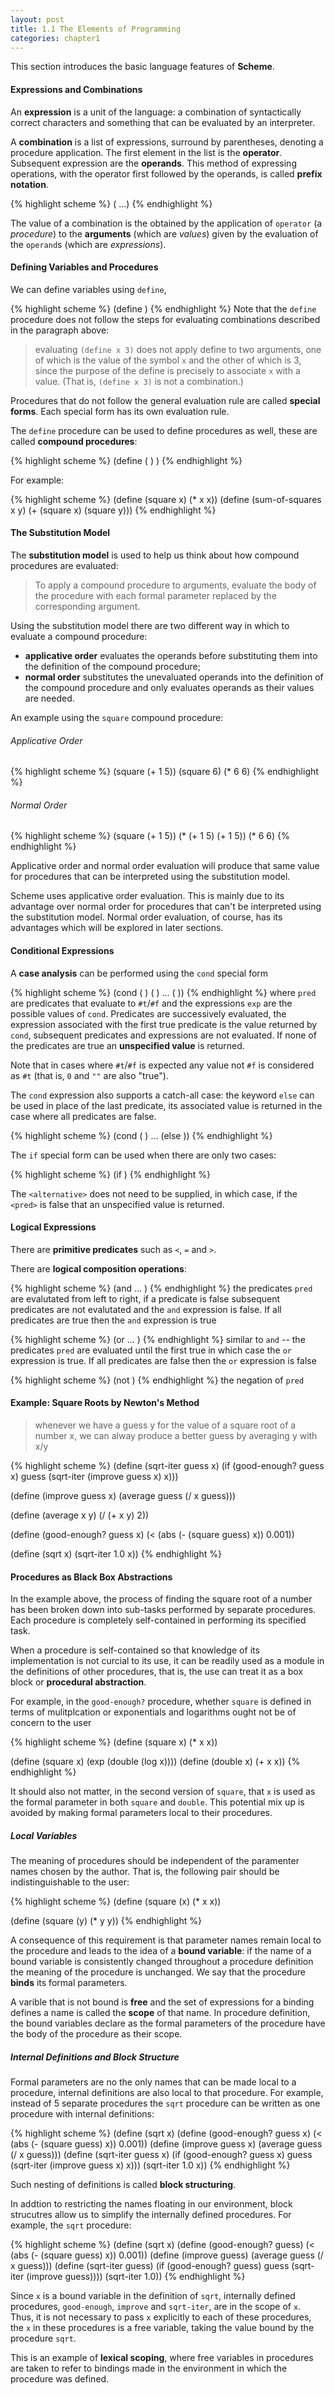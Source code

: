 ```yaml
---
layout: post
title: 1.1 The Elements of Programming
categories: chapter1
---
```


This section introduces the basic language features of __Scheme__.

#### Expressions and Combinations

An __expression__ is a unit of the language: a combination of
syntactically correct characters and something that can be evaluated
by an interpreter.

A __combination__ is a list of expressions, surround by parentheses,
denoting a procedure application. The first element in the list is the
__operator__. Subsequent expression are the __operands__. This method
of expressing operations, with the operator first followed by the
operands, is called __prefix notation__.

{% highlight scheme %}
(<operator> <operand1> <operand2> ...)
{% endhighlight %}

The value of a combination is the obtained by the application of
`operator` (a _procedure_) to the __arguments__ (which are _values_)
given by the evaluation of the `operand`s (which are _expressions_).

#### Defining Variables and Procedures

We can define variables using `define`, 

{% highlight scheme %}
(define <varName> <varValue>)
{% endhighlight %}
Note that the `define` procedure does not follow the steps for
evaluating combinations described in the paragraph above:

> evaluating `(define x 3)` does not apply define to two arguments,
> one of which is the value of the symbol `x` and the other of which
> is 3, since the purpose of the define is precisely to associate `x`
> with a value. (That is, `(define x 3)` is not a combination.)

Procedures that do not follow the general evaluation rule are called
__special forms__. Each special form has its own evaluation rule.

The `define` procedure can be used to define procedures as well, these
are called __compound procedures__:

{% highlight scheme %}
(define (<name> <formal params>) <body>)
{% endhighlight %}

For example:

{% highlight scheme %}
(define (square x) (* x x))
(define (sum-of-squares x y) (+ (square x) (square y)))
{% endhighlight %}

#### The Substitution Model

The __substitution model__ is used to help us think about how compound
procedures are evaluated:
> To apply a compound procedure to arguments, evaluate the body of the
> procedure with each formal parameter replaced by the corresponding
> argument.

Using the substitution model there are two different way in which to
evaluate a compound procedure: 

- __applicative order__ evaluates the operands before substituting
  them into the definition of the compound procedure;
- __normal order__ substitutes the unevaluated operands into the
  definition of the compound procedure and only evaluates operands as
  their values are needed.

An example using the `square` compound procedure:

###### Applicative Order

{% highlight scheme %}
(square (+ 1 5))
(square 6)
(* 6 6)
{% endhighlight %}

###### Normal Order

{% highlight scheme %}
(square (+ 1 5))
(* (+ 1 5) (+ 1 5))
(* 6 6)
{% endhighlight %}

Applicative order and normal order evaluation will produce that same
value for procedures that can be interpreted using the substitution
model.

Scheme uses applicative order evaluation. This is mainly due to its
advantage over normal order for procedures that can't be interpreted
using the substitution model. Normal order evaluation, of course, has
its advantages which will be explored in later sections.

#### Conditional Expressions

A __case analysis__ can be performed using the `cond` special form

{% highlight scheme %}
(cond (<pred1> <exp1>)
      (<pred2> <exp2>)
      ...
      (<predN> <expN>))
{% endhighlight %}
where `pred` are predicates that evaluate to `#t`/`#f` and the
expressions `exp` are the possible values of `cond`. Predicates are
successively evaluated, the expression associated with the first true
predicate is the value returned by `cond`, subsequent predicates and
expressions are not evaluated. If none of the predicates are true an
__unspecified value__ is returned.

Note that in cases where `#t`/`#f` is expected any value not `#f` is
considered as `#t` (that is, `0` and `""` are also "true").

The `cond` expression also supports a catch-all case: the keyword
`else` can be used in place of the last predicate, its associated
value is returned in the case where all predicates are false. 

{% highlight scheme %}
(cond (<pred1> <exp1>)
      ...
      (else <expN>))
{% endhighlight %}

The `if` special form can be used when there are only two cases:

{% highlight scheme %}
(if <pred> <consequent> <alternative>)
{% endhighlight %}

The `<alternative>` does not need to be supplied, in which case, if
the `<pred>` is false that an unspecified value is returned.

#### Logical Expressions

There are __primitive predicates__ such as `<`, `=` and `>`.

There are __logical composition operations__:

{% highlight scheme %}
(and <pred1> ... <predN>)
{% endhighlight %}
the predicates `pred` are evalutated from left to right, if a
predicate is false subsequent predicates are not evalutated and the
`and` expression is false. If all predicates are true then the `and`
expression is true

{% highlight scheme %}
(or <pred1> ... <predN>)
{% endhighlight %}
similar to `and` -- the predicates `pred` are evaluated until the
first true in which case the `or` expression is true. If all
predicates are false then the `or` expression is false

{% highlight scheme %}
(not <pred>)
{% endhighlight %}
the negation of `pred`

#### Example: Square Roots by Newton's Method

> whenever we have a guess y for the value of a square root of a
> number x, we can alway produce a better guess by averaging y
> with x/y

{% highlight scheme %}
(define (sqrt-iter guess x)
    (if (good-enough? guess x)
        guess
        (sqrt-iter (improve guess x)
                   x)))

(define (improve guess x)
    (average guess (/ x guess)))

(define (average x y)
    (/ (+ x y) 2))

(define (good-enough? guess x)
    (< (abs (- (square guess) x)) 0.001))

(define (sqrt x)
    (sqrt-iter 1.0 x))
{% endhighlight %}

#### Procedures as Black Box Abstractions

In the example above, the process of finding the square root of a
number has been broken down into sub-tasks performed by separate
procedures. Each procedure is completely self-contained in performing
its specified task.

When a procedure is self-contained so that knowledge of its
implementation is not curcial to its use, it can be readily used as a
module in the definitions of other procedures, that is, the use can
treat it as a box block or __procedural abstraction__.

For example, in the `good-enough?` procedure, whether `square` is
defined in terms of mulitplcation or exponentials and logarithms
ought not be of concern to the user

{% highlight scheme %}
(define (square x) (* x x))

(define (square x)
    (exp (double (log x))))
(define (double x) (+ x x))
{% endhighlight %}

It should also not matter, in the second version of `square`, that `x`
is used as the formal parameter in both `square` and `double`. This
potential mix up is avoided by making formal parameters local to their
procedures.

##### Local Variables
The meaning of procedures should be independent of the paramenter
names chosen by the author. That is, the following pair should be
indistinguishable to the user:

{% highlight scheme %}
(define (square (x) (* x x))

(define (square (y) (* y y))
{% endhighlight %}

A consequence of this requirement is that parameter names remain local
to the procedure and leads to the idea of a __bound variable__: if the
name of a bound variable is consistently changed throughout a procedure
definition the meaning of the procedure is unchanged. We say that the
procedure __binds__ its formal parameters.

A varible that is not bound is __free__ and the set of expressions for
a binding defines a name is called the __scope__ of that name. In
procedure definition, the bound variables declare as the formal
parameters of the procedure have the body of the procedure as their
scope.

##### Internal Definitions and Block Structure
Formal parameters are no the only names that can be made local to a
procedure, internal definitions are also local to that procedure. For
example, instead of 5 separate procedures the `sqrt` procedure can be
written as one procedure with internal definitions:

{% highlight scheme %}
(define (sqrt x)
    (define (good-enough? guess x)
      (< (abs (- (square guess) x))
         0.001))
    (define (improve guess x)
      (average guess
               (/ x guess)))
    (define (sqrt-iter guess x)
      (if (good-enough? guess x)
          guess
          (sqrt-iter (improve guess x) x)))
    (sqrt-iter 1.0 x))
{% endhighlight %}

Such nesting of definitions is called __block structuring__.

In addtion to restricting the names floating in our environment,
block strucutres allow us to simplify the internally defined procedures.
For example, the `sqrt` procedure:

{% highlight scheme %}
(define (sqrt x)
  (define (good-enough? guess)
    (< (abs (- (square guess) x)) 0.001))
  (define (improve guess)
    (average guess (/ x guess)))
  (define (sqrt-iter guess)
    (if (good-enough? guess)
        guess
        (sqrt-iter (improve guess))))
  (sqrt-iter 1.0))
{% endhighlight %}

Since `x` is a bound variable in the definition of `sqrt`, internally
defined procedures, `good-enough`, `improve` and `sqrt-iter`, are in
the scope of `x`. Thus, it is not necessary to pass `x` explicitly to
each of these procedures, the `x` in these procedures is a free
variable, taking the value bound by the procedure `sqrt`.

This is an example of __lexical scoping__, where free variables in
procedures are taken to refer to bindings made in the environment in
which the procedure was defined.
